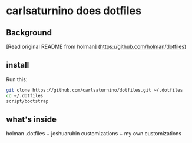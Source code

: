 # carlsaturnino does dotfiles

## Background

[Read original README from holman] (https://github.com/holman/dotfiles)

## install

Run this:

```sh
git clone https://github.com/carlsaturnino/dotfiles.git ~/.dotfiles
cd ~/.dotfiles
script/bootstrap
```
## what's inside

holman .dotfiles + joshuarubin customizations + my own customizations

